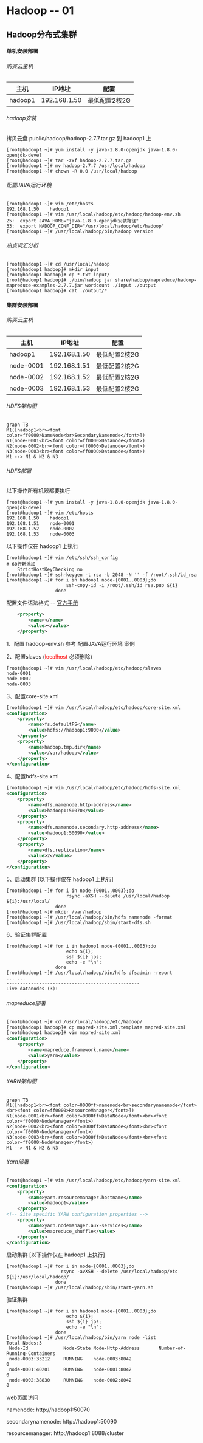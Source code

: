 # Hadoop -- 01

## Hadoop分布式集群

#### 单机安装部署

###### 购买云主机 

| 主机    | IP地址       | 配置          |
| ------- | ------------ | ------------- |
| hadoop1 | 192.168.1.50 | 最低配置2核2G |

###### hadoop安装

拷贝云盘 public/hadoop/hadoop-2.7.7.tar.gz 到 hadoop1 上

```shell
[root@hadoop1 ~]# yum install -y java-1.8.0-openjdk java-1.8.0-openjdk-devel
[root@hadoop1 ~]# tar -zxf hadoop-2.7.7.tar.gz
[root@hadoop1 ~]# mv hadoop-2.7.7 /usr/local/hadoop
[root@hadoop1 ~]# chown -R 0.0 /usr/local/hadoop
```

###### 配置JAVA运行环境

```shell
[root@hadoop1 ~]# vim /etc/hosts
192.168.1.50	hadoop1
[root@hadoop1 ~]# vim /usr/local/hadoop/etc/hadoop/hadoop-env.sh
25:  export JAVA_HOME="java-1.8.0-openjdk安装路径"
33:  export HADOOP_CONF_DIR="/usr/local/hadoop/etc/hadoop"
[root@hadoop1 ~]# /usr/local/hadoop/bin/hadoop version
```

###### 热点词汇分析

```shell
[root@hadoop1 ~]# cd /usr/local/hadoop
[root@hadoop1 hadoop]# mkdir input
[root@hadoop1 hadoop]# cp *.txt input/
[root@hadoop1 hadoop]# ./bin/hadoop jar share/hadoop/mapreduce/hadoop-mapreduce-examples-2.7.7.jar wordcount ./input ./output
[root@hadoop1 hadoop]# cat ./output/*
```

#### 集群安装部署

###### 购买云主机 

| 主机      | IP地址       | 配置          |
| --------- | ------------ | ------------- |
| hadoop1   | 192.168.1.50 | 最低配置2核2G |
| node-0001 | 192.168.1.51 | 最低配置2核2G |
| node-0002 | 192.168.1.52 | 最低配置2核2G |
| node-0003 | 192.168.1.53 | 最低配置2核2G |

###### HDFS架构图

```mermaid
graph TB
M1([hadoop1<br><font color=ff0000>NameNode<br>SecondaryNamenode</font>]) 
N1(node-0001<br><font color=ff0000>Datanode</font>)
N2(node-0002<br><font color=ff0000>Datanode</font>)
N3(node-0003<br><font color=ff0000>Datanode</font>)
M1 --> N1 & N2 & N3
```

###### HDFS部署

以下操作所有机器都要执行

```shell
[root@hadoop1 ~]# yum install -y java-1.8.0-openjdk java-1.8.0-openjdk-devel
[root@hadoop1 ~]# vim /etc/hosts
192.168.1.50	hadoop1
192.168.1.51	node-0001
192.168.1.52	node-0002
192.168.1.53	node-0003
```

以下操作仅在 hadoop1 上执行

```shell
[root@hadoop1 ~]# vim /etc/ssh/ssh_config
# 60行新添加
	StrictHostKeyChecking no
[root@hadoop1 ~]# ssh-keygen -t rsa -b 2048 -N '' -f /root/.ssh/id_rsa
[root@hadoop1 ~]# for i in hadoop1 node-{0001..0003};do
                      ssh-copy-id -i /root/.ssh/id_rsa.pub ${i}
                  done
```

配置文件语法格式 -- [官方手册](http://hadoop.apache.org/docs/r2.7.7/)

```xml
    <property>
        <name></name>
        <value></value>
    </property>
```

1、配置 hadoop-env.sh 参考 配置JAVA运行环境 案例

2、配置slaves (<font color=ff0000>~~localhost~~</font> 必须删除)

```shell
[root@hadoop1 ~]# vim /usr/local/hadoop/etc/hadoop/slaves
node-0001
node-0002
node-0003
```

3、配置core-site.xml

```xml
[root@hadoop1 ~]# vim /usr/local/hadoop/etc/hadoop/core-site.xml
<configuration>
    <property>
        <name>fs.defaultFS</name>
        <value>hdfs://hadoop1:9000</value>
    </property>
    <property>
        <name>hadoop.tmp.dir</name>
        <value>/var/hadoop</value>
    </property>
</configuration>
```

4、配置hdfs-site.xml

```xml
[root@hadoop1 ~]# vim /usr/local/hadoop/etc/hadoop/hdfs-site.xml
<configuration>
    <property>
        <name>dfs.namenode.http-address</name>
        <value>hadoop1:50070</value>
    </property>
    <property>
        <name>dfs.namenode.secondary.http-address</name>
        <value>hadoop1:50090</value>
    </property>
    <property>
        <name>dfs.replication</name>
        <value>2</value>
    </property>
</configuration>
```

5、启动集群 [以下操作仅在 hadoop1 上执行]

```shell
[root@hadoop1 ~]# for i in node-{0001..0003};do
                      rsync -aXSH --delete /usr/local/hadoop ${i}:/usr/local/
                  done
[root@hadoop1 ~]# mkdir /var/hadoop
[root@hadoop1 ~]# /usr/local/hadoop/bin/hdfs namenode -format
[root@hadoop1 ~]# /usr/local/hadoop/sbin/start-dfs.sh
```

6、验证集群配置

```shell
[root@hadoop1 ~]# for i in hadoop1 node-{0001..0003};do  
                      echo ${i}; 
                      ssh ${i} jps; 
                      echo -e "\n"; 
                  done
[root@hadoop1 ~]# /usr/local/hadoop/bin/hdfs dfsadmin -report
... ...
-------------------------------------------------
Live datanodes (3):
```

###### mapreduce部署

```xml
[root@hadoop1 ~]# cd /usr/local/hadoop/etc/hadoop/
[root@hadoop1 hadoop]# cp mapred-site.xml.template mapred-site.xml
[root@hadoop1 hadoop]# vim mapred-site.xml
<configuration>
    <property>
        <name>mapreduce.framework.name</name>
        <value>yarn</value>
    </property>
</configuration>
```

###### YARN架构图

```mermaid
graph TB
M1([hadoop1<br><font color=0000ff>namenode<br>secondarynamenode</font><br><font color=ff0000>ResourceManager</font>]) 
N1(node-0001<br><font color=0000ff>DataNode</font><br><font color=ff0000>NodeManager</font>)
N2(node-0002<br><font color=0000ff>DataNode</font><br><font color=ff0000>NodeManager</font>)
N3(node-0003<br><font color=0000ff>DataNode</font><br><font color=ff0000>NodeManager</font>)
M1 --> N1 & N2 & N3
```

###### Yarn部署

```xml
[root@hadoop1 ~]# vim /usr/local/hadoop/etc/hadoop/yarn-site.xml
<configuration>
    <property>
        <name>yarn.resourcemanager.hostname</name>
        <value>hadoop1</value>
    </property>
<!-- Site specific YARN configuration properties -->
    <property>
        <name>yarn.nodemanager.aux-services</name>
        <value>mapreduce_shuffle</value>
    </property>
</configuration>
```

启动集群 [以下操作仅在 hadoop1 上执行]

```shell
[root@hadoop1 ~]# for i in node-{0001..0003};do
                    rsync -avXSH --delete /usr/local/hadoop/etc  ${i}:/usr/local/hadoop/
                  done
[root@hadoop1 ~]# /usr/local/hadoop/sbin/start-yarn.sh
```

验证集群

```shell
[root@hadoop1 ~]# for i in hadoop1 node-{0001..0003};do  
                      echo ${i}; 
                      ssh ${i} jps; 
                      echo -e "\n"; 
                  done
[root@hadoop1 ~]# /usr/local/hadoop/bin/yarn node -list
Total Nodes:3
 Node-Id             Node-State Node-Http-Address       Number-of-Running-Containers
 node-0003:33212     RUNNING    node-0003:8042                                  0
 node-0001:40201     RUNNING    node-0001:8042                                  0
 node-0002:38830     RUNNING    node-0002:8042                                  0
```

web页面访问

namenode:  http://hadoop1:50070

secondarynamenode:  http://hadoop1:50090

resourcemanager:  http://hadoop1:8088/cluster